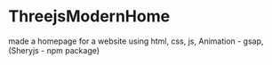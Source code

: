 # ThreejsModernHome

made a homepage for a website using html, css, js, Animation - gsap, (Sheryjs - npm package)
